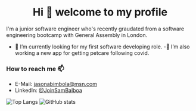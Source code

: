 <h1 align="center">Hi 👋  welcome to my profile</h1>

I'm a junior software engineer who's recently graudated from a software engineering bootcamp with General Assembly in London.

- 🔭 I’m currently looking for my first software developing role.
-🦮 I’m also working a new app for getting petcare following covid.

### How to reach me 📫
- E-Mail: [jasonabimbola@msn.com](mailto:jasonabimbola@msn.com)
- LinkedIn: [@JoinSamBalboa](https://linkedin.com/in/joinsambalboa)


![Top Langs](https://github-readme-stats.vercel.app/api/top-langs/?username=JoinSamBalboa&layout=compact)
![GitHub stats](https://github-readme-stats.vercel.app/api?username=JoinSamBalboa&show_icons=true&count_private=true?)
